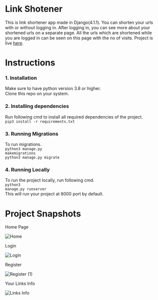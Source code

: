 # Link Shotener
This is link shortener app made in Django(4.1.1). You can shorten your urls with or without logging in. After logging in, you can see more about your shortened urls on a separate page. All the urls which are shortened while you are logged in can be seen on this page with the no of visits. Project is live [here](https://small-urls.vercel.app/).

# Instructions

### 1. Installation
Make sure to have python version 3.8 or higher.<br />
Clone this repo on your system.

### 2. Installing dependencies
Run following cmd to install all required dependencies of the project.<br />
<code>pip3 install -r requirements.txt</code>

### 3. Running Migrations
To run migrations.<br />
<code>python3 manage.py makemigrations</code><br />
<code>python3 manage.py migrate</code>

### 4. Running Locally
To run the project locally, run following cmd.<br />
<code>python3 manage.py runserver</code><br />
This will run your project at 8000 port by default.

# Project Snapshots

Home Page

![Home](https://user-images.githubusercontent.com/84830429/190119598-3c1f7ea3-7be8-43c8-850e-461ffe2ea523.png)


Login

![Login](https://user-images.githubusercontent.com/84830429/190119625-6c08db11-1dba-4572-83b7-1a8e9c0c5044.png)


Register

![Register (1)](https://user-images.githubusercontent.com/84830429/190120195-c7fe931f-d2a4-4c4e-bcd0-d0ac1e134803.png)


Your Links Info

![Links Info](https://user-images.githubusercontent.com/84830429/190119674-65379b2f-3c20-43e6-84c4-9e4fd7fd881f.png)
